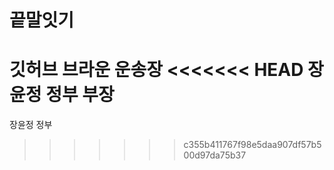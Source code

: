 # 끝말잇기
깃허브
브라운
운송장
<<<<<<< HEAD
장윤정 
정부
부장
=======
장윤정
정부
>>>>>>> c355b411767f98e5daa907df57b500d97da75b37
